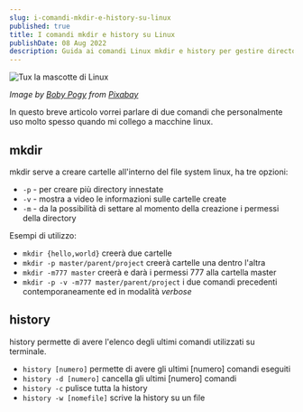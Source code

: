 ```yaml
---
slug: i-comandi-mkdir-e-history-su-linux
published: true
title: I comandi mkdir e history su Linux
publishDate: 08 Aug 2022
description: Guida ai comandi Linux mkdir e history per gestire directory e cronologia
---
```


![Tux la mascotte di Linux](/assets/tux.png)

*Image by [Boby Pogy](https://pixabay.com/users/lukrate-607309/) from [Pixabay](https://pixabay.com)*

In questo breve articolo vorrei parlare di due comandi che personalmente uso molto spesso quando mi collego a macchine linux.

## mkdir

mkdir serve a creare cartelle all'interno del file system linux, ha tre opzioni:

- `-p` - per creare più directory innestate
- `-v` - mostra a video le informazioni sulle cartelle create
- `-m` - da la possibilità di settare al momento della creazione i permessi della directory

Esempi di utilizzo:

- `mkdir {hello,world}` creerà due cartelle
- `mkdir -p master/parent/project` creerà cartelle una dentro l'altra
- `mkdir -m777 master` creerà e darà i permessi 777 alla cartella master
- `mkdir -p -v -m777 master/parent/project` i due comandi precedenti contemporaneamente ed in modalità *verbose*

## history

history permette di avere l'elenco degli ultimi comandi utilizzati su terminale.

- `history [numero]` permette di avere gli ultimi [numero] comandi eseguiti
- `history -d [numero]` cancella gli ultimi [numero] comandi
- `history -c` pulisce tutta la history
- `history -w [nomefile]` scrive la history su un file